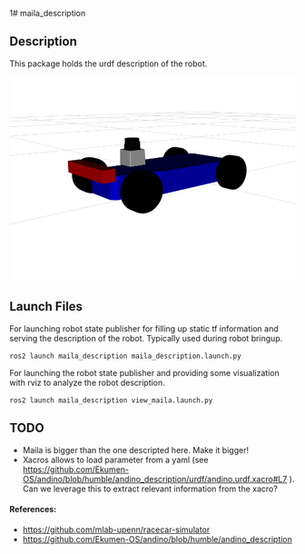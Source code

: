 1# maila_description

## Description
This package holds the urdf description of the robot.

<img src="docs/robot_rviz.png">

## Launch Files

For launching robot state publisher for filling up static tf information and serving the description of the robot. Typically used during robot bringup.
```
ros2 launch maila_description maila_description.launch.py
```

For launching the robot state publisher and providing some visualization with rviz to analyze the robot description.
```
ros2 launch maila_description view_maila.launch.py
```

## TODO

* Maila is bigger than the one descripted here. Make it bigger!
* Xacros allows to load parameter from a yaml (see https://github.com/Ekumen-OS/andino/blob/humble/andino_description/urdf/andino.urdf.xacro#L7 ). Can we leverage this to extract relevant information from the xacro?

#### References:
 * https://github.com/mlab-upenn/racecar-simulator
 * https://github.com/Ekumen-OS/andino/blob/humble/andino_description



